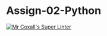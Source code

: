 # Assign-02-Python
[![Mr Coxall's Super Linter](https://github.com/shamisebb/Assign-02-Python/tree/main/workflows/Mr%20Coxall's%20Super%20Linter/badge.svg)](https://github.com/shamisebb/Assign-02-Python/tree/main/actions/)
